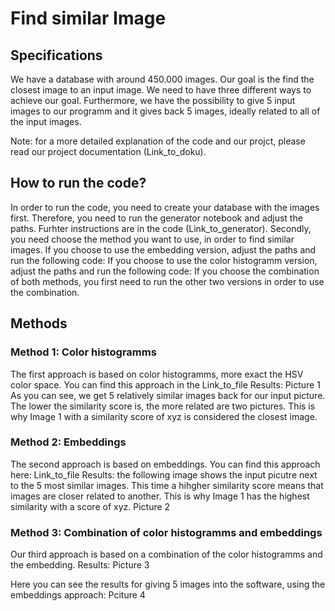 # Find similar Image 

## Specifications
We have a database with around 450.000 images. Our goal is the find the closest image to an input image. We need to have three different ways to achieve our goal. 
Furthermore, we have the possibility to give 5 input images to our programm and it gives back 5 images, ideally related to all of the input images. 

Note: for a more detailed explanation of the code and our projct, please read our project documentation (Link_to_doku).

## How to run the code?
In order to run the code, you need to create your database with the images first. Therefore, you need to run the generator notebook and adjust the paths. Furhter instructions are in the code (Link_to_generator).
Secondly, you need choose the method you want to use, in order to find similar images. 
If you choose to use the embedding version, adjust the paths and run the following code: 
If you choose to use the color histogramm version, adjust the paths and run the following code: 
If you choose the combination of both methods, you first need to run the other two versions in order to use the combination. 

## Methods
### Method 1: Color histogramms
The first approach is based on color histogramms, more exact the HSV color space. 
You can find this approach in the Link_to_file
Results: 
Picture 1
As you can see, we get 5 relatively similar images back for our input picture. The lower the similarity score is, the more related are two pictures. This is why Image 1 with a similarity score of xyz is considered the closest image. 

### Method 2: Embeddings
The second approach is based on embeddings. You can find this approach here: Link_to_file
Results: the following image shows the input picutre next to the 5 most similar images. This time a hihgher similarity score means that images are closer related to another. This is why Image 1 has the highest similarity with a score of xyz.
Picture 2

### Method 3: Combination of color histogramms and embeddings
Our third approach is based on a combination of the color histogramms and the embedding. 
Results: 
Picture 3

Here you can see the results for giving 5 images into the software, using the embeddings approach: 
Pciture 4


